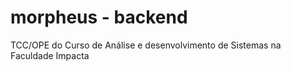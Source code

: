 # morpheus - backend
TCC/OPE do Curso de Análise e desenvolvimento de Sistemas na Faculdade Impacta
